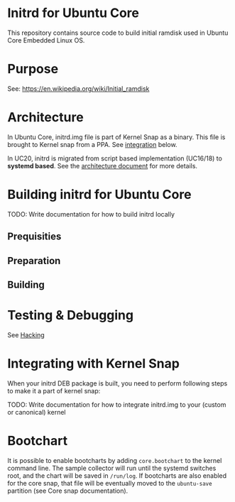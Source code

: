 # Initrd for Ubuntu Core

This repository contains source code to build initial ramdisk used in Ubuntu Core Embedded Linux OS.

# Purpose

See: https://en.wikipedia.org/wiki/Initial_ramdisk

# Architecture

In Ubuntu Core, initrd.img file is part of Kernel Snap as a binary. This file is brought to Kernel snap from a PPA. See [integration](#integrating-with-kernel-snap) below.

In UC20, initrd is migrated from script based implementation (UC16/18) to **systemd based**.
See the [architecture document](ARCHITECTURE.md) for more details.

# Building initrd for Ubuntu Core

TODO: Write documentation for how to build initrd locally

## Prequisities

## Preparation

## Building

# Testing & Debugging

See [Hacking](HACKING.md)

# Integrating with Kernel Snap

When your initrd DEB package is built, you need to perform following steps to make it a part of kernel snap:

TODO: Write documentation for how to integrate initrd.img to your (custom or canonical) kernel 

# Bootchart

It is possible to enable bootcharts by adding `core.bootchart` to the
kernel command line. The sample collector will run until the systemd
switches root, and the chart will be saved in `/run/log`. If
bootcharts are also enabled for the core snap, that file will be
eventually moved to the `ubuntu-save` partition (see Core snap
documentation).
